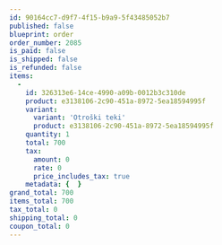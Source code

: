 ```yaml
---
id: 90164cc7-d9f7-4f15-b9a9-5f43485052b7
published: false
blueprint: order
order_number: 2085
is_paid: false
is_shipped: false
is_refunded: false
items:
  -
    id: 326313e6-14ce-4990-a09b-0012b3c310de
    product: e3138106-2c90-451a-8972-5ea18594995f
    variant:
      variant: 'Otroški teki'
      product: e3138106-2c90-451a-8972-5ea18594995f
    quantity: 1
    total: 700
    tax:
      amount: 0
      rate: 0
      price_includes_tax: true
    metadata: {  }
grand_total: 700
items_total: 700
tax_total: 0
shipping_total: 0
coupon_total: 0
---
```

